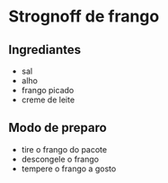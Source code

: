 # Strognoff de frango

## Ingrediantes
- sal
- alho 
- frango picado
- creme de leite

## Modo de preparo
- tire o frango do pacote
- descongele o frango
- tempere o frango a gosto

